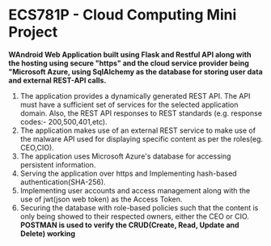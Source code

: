 # ECS781P -  Cloud Computing Mini Project 
**WAndroid Web Application built using Flask and Restful API along with the hosting using secure "https" and the cloud service provider being "Microsoft Azure, using SqlAlchemy as the database for storing user data and external REST-API calls.**
  1. The application provides a dynamically generated REST API. The API must have a sufficient set of services for the selected application domain. Also, the REST API responses to REST standards (e.g. response codes:- 200,500,401,etc).
  2. The application makes use of an external REST service to make use of the malware API used for displaying specific content as per the roles(eg. CEO,CIO).
  3. The application uses Microsoft Azure's database for accessing persistent information.
  4. Serving the application over https and Implementing hash-based authentication(SHA-256).
  5. Implementing user accounts and access management along with the use of jwt(json web token) as the Access Token.
  6. Securing the database with role-based policies such that the content is only being showed to their respected owners, either the CEO or CIO.
 **POSTMAN is used to verify the CRUD(Create, Read, Update and Delete) working**
